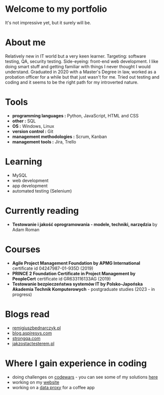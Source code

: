 # Welcome to my portfolio
It's not impressive yet, but it surely will be.
# About me
Relatively new in IT world but a very keen learner. Targeting: software testing, QA, security testing. Side-eyeing: front-end web development. I like doing smart stuff and getting familiar with things I never thought I would understand. Graduated in 2020 with a Master's Degree in law, worked as a probation officer for a while but that just wasn't for me. Tried out testing and coding and it seems to be the right path for my introverted nature. 
# Tools
* **programming languages :** Python, JavaScript, HTML and CSS
* **other :** SQL
* **OS :** Windows, Linux
* **version control :** Git
* **management methodologies :** Scrum, Kanban
* **management tools :** Jira, Trello
# Learning
* MySQL
* web development
* app development
* automated testing (Selenium)
# Currently reading
* **Testowanie i jakość oprogramowania - modele, techniki, narzędzia** by Adam Roman
# Courses
* **Agile Project Management Foundation by APMG International** certificate id 04247987-01-935D (2019)
* **PRINCE 2 Foundation Certificate in Project Management by PeopleCert** certificate id GR633116133AG (2019)
* **Testowanie bezpieczeństwa systemów IT by Polsko-Japońska Akademia Technik Komputerowych** - postgraduate studies (2023 - in progress)
# Blogs read
* [remigiuszbednarczyk.pl](https://remigiuszbednarczyk.pl)
* [blog.aspiresys.com](https://blog.aspiresys.com/category/testing/)
* [strongqa.com](https://strongqa.com/qa-portal/knowledge-base)
* [jakzostactesterem.pl](https://jakzostactesterem.pl/)
# Where I gain experience in coding
* doing challenges on [codewars](https://codewars.com) - you can see some of my solutions [here](https://github.com/Alejandro-Mirez/Codewars)
* working on my [website](https://github.com/Alejandro-Mirez/MyWebpage)
* working on a [data proxy](https://github.com/Alejandro-Mirez/DataProxy) for a coffee app

